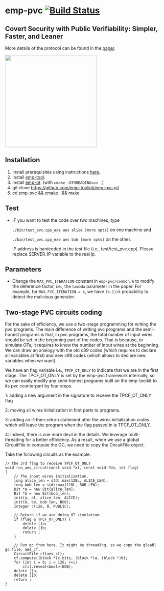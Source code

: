# emp-pvc [![Build Status](https://travis-ci.org/emp-toolkit/emp-pvc.svg?branch=master)](https://travis-ci.org/emp-toolkit/emp-pvc)

## Covert Security with Public Verifiability: Simpler, Faster, and Leaner
More details of the protocol can be found in the [paper](https://eprint.iacr.org/2018/1108).

<img src="https://raw.githubusercontent.com/emp-toolkit/emp-readme/master/art/logo-full.jpg" width=300px/>

## Installation

1. Install prerequisites using instructions [here](https://github.com/emp-toolkit/emp-readme).
2. Install [emp-tool](https://github.com/emp-toolkit/emp-tool).
3. Install [emp-ot](https://github.com/emp-toolkit/emp-ot). (with `cmake -DTHREADING=on .`)
4. git clone https://github.com/emp-toolkit/emp-pvc.git
5. cd emp-pvc && cmake . && make

## Test

* IF you want to test the code over two machines, type

  `./bin/test_pvc.cpp_exe aes alice [more opts]` on one machine and 

  `./bin/test_pvc.cpp_exe aes bob [more opts]` on the other.

  IP address is hardcoded in the test file (i.e., test/test_pvc.cpp). Please replace
  SERVER_IP variable to the real ip.

## Parameters

* Change the `MAX_PVC_ITERATION` constant in `emp-pvc/common.h` to modify the deference factor, i.e., the `lambda` parameter in the paper. For example, for `MAX_PVC_ITERATION = k`, we have `(k-1)/k` probability to detect the malicious generator.

## Two-stage PVC circuits coding

For the sake of efficiency, we use a two-stage programming for writing the pvc programs.
The main difference of writing pvc programs and the semi-honest programs is that, in pvc programs,
the total number of input wires should be set in the beginning part of the codes.
That is because, to simulate OTs, it requires to know the number of input wires at the beginning.
We can draw an analogy with the old c89 codes (which requires to declare all variables at first) and new c98 codes (which allows to declare new variables when we want).

We have an flag variable i.e., `TPCF_OT_ONLY` to indicate that we are in the first stage.
The TPCF_OT_ONLY is set by the emp-pvc framework internally, so we can easily modify any semi-honest programs built on the emp-toolkit
to its pvc counterpart by four steps.

1: adding a new argument in the signature to receive the TPCF_OT_ONLY flag

2: moving all wires initialization in first parts to programs.

3: adding an if-then-return statement after the wires initialization codes which will leave the program when the flag passed in is TPCF_OT_ONLY.

4: Indeed, there is one more devil in the details. We leverage multi-threading for a better efficiency. 
   As a result, when we use a global CircuitFile to compute the GC, we need to copy the CircuitFile object. 

Take the following circuits as the example.

```
// the 3rd flag to receive TPCF_OT_ONLY
void run_aes_circut(const void *al, const void *bb, int flag)
{
    // The input wires initialization.
    long alice_len = std::max(128L, ALICE_LEN);
    long bob_len = std::max(128L, BOB_LEN);
    Bit *a = new Bit[alice_len];
    Bit *b = new Bit[bob_len];
    init(a, al, alice_len, ALICE);
    init(b, bb, bob_len, BOB);
    Integer c(128, 0, PUBLIC);

    // Return if we are doing OT simulation.
    if (flag & TPCF_OT_ONLY) {
        delete []a;
        delete []b;
        return ;
    }

    // Run gc from here. It might be threading, so we copy the gloabl gc file, aes_cf.
    CircuitFile cf{aes_cf};
    cf.compute((block *)c.bits, (block *)a, (block *)b);
    for (int i = 0; i < 128; ++i)
        c[i].reveal<bool>(BOB);
    delete []a;
    delete []b;
    return ;
}
```
